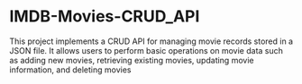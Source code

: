 # IMDB-Movies-CRUD_API
This project implements a CRUD API for managing movie records stored in a JSON file. It allows users to perform basic operations on movie data such as adding new movies, retrieving existing movies, updating movie information, and deleting movies
